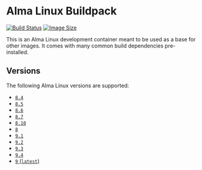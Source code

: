 # Alma Linux Buildpack

[![Build Status](https://github.drone.simd.stream/api/badges/andreipoe/buildpack-alma/status.svg)](https://github.drone.simd.stream/andreipoe/buildpack-alma)
[![Image Size](https://img.shields.io/docker/image-size/andreipoe/buildpack-alma)](https://hub.docker.com/r/andreipoe/buildpack-alma)

This is an Alma Linux development container meant to be used as a base for other images.
It comes with many common build dependencies pre-installed.

## Versions

The following Alma Linux versions are supported:

* [`8.4`](https://github.com/andreipoe/buildpack-alma/blob/master/8.4/Dockerfile)
* [`8.5`](https://github.com/andreipoe/buildpack-alma/blob/master/8.5/Dockerfile)
* [`8.6`](https://github.com/andreipoe/buildpack-alma/blob/master/8.6/Dockerfile)
* [`8.7`](https://github.com/andreipoe/buildpack-alma/blob/master/8.7/Dockerfile)
* [`8.10`](https://github.com/andreipoe/buildpack-alma/blob/master/8.10/Dockerfile)
* [`8`](https://github.com/andreipoe/buildpack-alma/blob/master/8/Dockerfile)
* [`9.1`](https://github.com/andreipoe/buildpack-alma/blob/master/9.1/Dockerfile)
* [`9.2`](https://github.com/andreipoe/buildpack-alma/blob/master/9.2/Dockerfile)
* [`9.3`](https://github.com/andreipoe/buildpack-alma/blob/master/9.3/Dockerfile)
* [`9.4`](https://github.com/andreipoe/buildpack-alma/blob/master/9.4/Dockerfile)
* [`9` (`latest`)](https://github.com/andreipoe/buildpack-alma/blob/master/9/Dockerfile)
